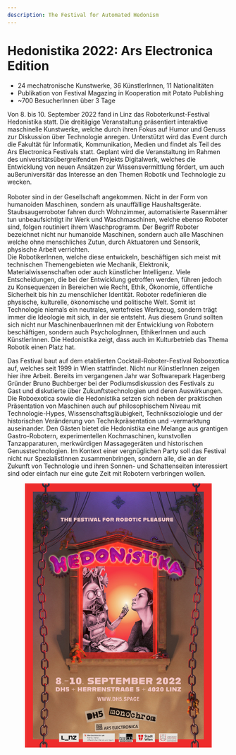 ```yaml
---
description: The Festival for Automated Hedonism
---
```


# Hedonistika 2022: Ars Electronica Edition

* 24 mechatronische Kunstwerke, 36 KünstlerInnen, 11 Nationalitäten
* Publikation von Festival Magazing in Kooperation mit Potato Publishing
* \~700 BesucherInnen über 3 Tage

Von 8. bis 10. September 2022 fand in Linz das Roboterkunst-Festival Hedonistika statt. Die dreitägige Veranstaltung präsentiert interaktive maschinelle Kunstwerke, welche durch ihren Fokus auf Humor und Genuss zur Diskussion über Technologie anregen. Unterstützt wird das Event durch die Fakultät für Informatik, Kommunikation, Medien und findet als Teil des Ars Electronica Festivals statt. Geplant wird die Veranstaltung im Rahmen des universitätsübergreifenden Projekts Digitalwerk, welches die Entwicklung von neuen Ansätzen zur Wissensvermittlung fördert, um auch außeruniversitär das Interesse an den Themen Robotik und Technologie zu wecken.\
\
Roboter sind in der Gesellschaft angekommen. Nicht in der Form von humanoiden Maschinen, sondern als unauffällige Haushaltsgeräte. Staubsaugerroboter fahren durch Wohnzimmer, automatisierte Rasenmäher tun unbeaufsichtigt ihr Werk und Waschmaschinen, welche ebenso Roboter sind, folgen routiniert ihrem Waschprogramm. Der Begriff Roboter bezeichnet nicht nur humanoide Maschinen, sondern auch alle Maschinen welche ohne menschliches Zutun, durch Aktuatoren und Sensorik, physische Arbeit verrichten.\
Die RobotikerInnen, welche diese entwickeln, beschäftigen sich meist mit technischen Themengebieten wie Mechanik, Elektronik, Materialwissenschaften oder auch künstlicher Intelligenz. Viele Entscheidungen, die bei der Entwicklung getroffen werden, führen jedoch zu Konsequenzen in Bereichen wie Recht, Ethik, Ökonomie, öffentliche Sicherheit bis hin zu menschlicher Identität. Roboter redefinieren die physische, kulturelle, ökonomische und politische Welt. Somit ist Technologie niemals ein neutrales, wertefreies Werkzeug, sondern trägt immer die Ideologie mit sich, in der sie entsteht. Aus diesem Grund sollten sich nicht nur MaschinenbauerInnen mit der Entwicklung von Robotern beschäftigen, sondern auch PsychologInnen, EthikerInnen und auch KünstlerInnen. Die Hedonistika zeigt, dass auch im Kulturbetrieb das Thema Robotik einen Platz hat.

Das Festival baut auf dem etablierten Cocktail-Roboter-Festival Roboexotica auf, welches seit 1999 in Wien stattfindet. Nicht nur KünstlerInnen zeigen hier ihre Arbeit. Bereits im vergangenen Jahr war Softwarepark Hagenberg Gründer Bruno Buchberger bei der Podiumsdiskussion des Festivals zu Gast und diskutierte über Zukunftstechnologien und deren Auswirkungen. Die Roboexotica sowie die Hedonistika setzen sich neben der praktischen Präsentation von Maschinen auch auf philosophischem Niveau mit Technologie-Hypes, Wissenschaftsgläubigkeit, Techniksoziologie und der historischen Veränderung von Technikpräsentation und -vermarktung auseinander. Den Gästen bietet die Hedonistika eine Melange aus grantigen Gastro-Robotern, experimentellen Kochmaschinen, kunstvollen Tanzapparaturen, merkwürdigen Massagegeräten und historischen Genusstechnologien. Im Kontext einer vergnüglichen Party soll das Festival nicht nur SpezialistInnen zusammenbringen, sondern alle, die an der Zukunft von Technologie und ihren Sonnen- und Schattenseiten interessiert sind oder einfach nur eine gute Zeit mit Robotern verbringen wollen.





<figure><img src="../../.gitbook/assets/hedonistika_poster.jpg" alt=""><figcaption></figcaption></figure>
